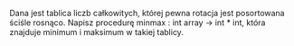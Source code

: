 Dana jest tablica liczb całkowitych, której pewna rotacja jest posortowana ściśle rosnąco.
Napisz procedurę minmax : int array -> int * int, która znajduje minimum i maksimum w takiej tablicy. 